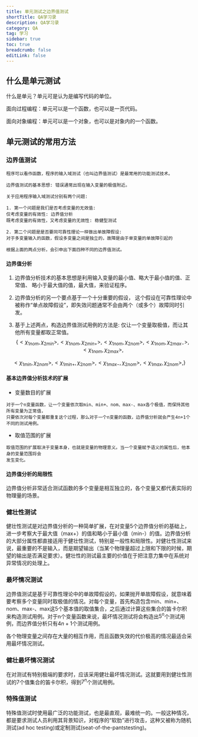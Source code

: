 ```yaml
---
title: 单元测试之边界值测试
shortTitle: QA学习录
description: QA学习录
category: QA
tag: 学习
sidebar: true
toc: true
breadcrumb: false
editLink: false
---
```


## 什么是单元测试

什么是单元？单元可是认为是编写代码的单位。

面向过程编程：单元可以是一个函数，也可以是一页代码。

面向对象编程：单元可以是一个对象，也可以是对象内的一个函数。

## 单元测试的常用方法

### 边界值测试

```
程序可以看作函数，程序的输入域测试（也叫边界值测试）是最常用的功能测试技术。

边界值测试的基本思想: 错误通常出现在输入变量的极值附近。

关于应用程序输入域测试分别有两个问题: 

1. 第一个问题是我们是否考虑变量的无效值:
仅考虑变量的有效性: 边界值分析
既考虑变量的有效性，又考虑变量的无效性: 稳健型测试

2. 第二个问题是是否要同可靠性理论一样做出单故障假设:
对于多变量输入的函数，假设多变量之间是独立的，故障是由于单变量的单故障引起的

根据上面的两点分析，会引申出下面四种不同的边界值测试。
```

#### 边界值分析

1. 边界值分析技术的基本思想是利用输入变量的最小值、略大于最小值的值、正常值、
   略小于最大值的值，最大值，来验证程序。

2. 边界值分析的另一个要点基于一个十分重要的假设，
   这个假设在可靠性理论中被称作“单点故障假设”，即失效问题通常不会由两个（或多个）故障同时引发。

3. 基于上述两点，构造边界值测试用例的方法是: 
   仅让一个变量取极值，而让其他所有变量都取正常值。
$$
\{ \lt \chi_{1nom}, \chi_{2min} \gt, \lt \chi_{1nom}, \chi_{2min+} \gt, \lt \chi_{1nom}, \chi_{2nom} \gt, \lt \chi_{1nom}, \chi_{2max-} \gt, \lt \chi_{1nom}, \chi_{2max} \gt, 
$$

$$
\lt \chi_{1min}, \chi_{2nom} \gt,\lt \chi_{1min+}, \chi_{2nom} \gt,\lt \chi_{1max-}, \chi_{2nom} \gt,\lt \chi_{1max}, \chi_{2nom} \gt, \}
$$


#### 基本边界值分析技术的扩展

- 变量数目的扩展
```
对于一个n变量函数，让一个变量依次取min、min+、nom、max-、max各个极值，而保持其他所有变量为正常值，
只要依次对每个变量都重复这个过程，那么对于一个n变量的函数，边界值分析就会产生4n+1个不同的测试用例。
```

- 取值范围的扩展
```
取值范围的扩展取决于变量本身，也就是变量的物理意义。当一个变量赋予语义的属性后，他本身的变量范围将会
发生变化。
```

#### 边界值分析的局限性

边界值分析非常适合测试函数的多个变量是相互独立的，各个变量又都代表实际的物理量的场景。

### 健壮性测试

健壮性测试是对边界值分析的一种简单扩展，在对变量5个边界值分析的基础上，进一步考察大于最大值（max+）的值和略小于最小值（min-）的值。边界值分析的大部分属性都直接适用于健壮性测试，特别是一般性和局限性。对健壮性测试来说，最重要的不是输入，而是期望输出（当某个物理量超过上限和下限的时候，期望的输出是否满足要求）。健壮性的测试最主要的价值在于把注意力集中在系统对异常情况的处理上。

### 最坏情况测试

边界值测试是基于可靠性理论中的单故障假设的，如果抛开单故障假设，就意味着要考察多个变量同时取极值的情况。对每个变量，首先构造包含min、min+、nom、max-、max这5个基本值的取值集合，之后通过计算这些集合的笛卡尔积来构造测试用例。对于n个变量函数来说，最坏情况测试将会构造出$5^n$个测试用例，而边界值分析只有$4n+1$个测试用例。

各个物理变量之间存在大量的相互作用，而且函数失效的代价极高的情况最适合采用最坏情况测试。

### 健壮最坏情况测试

在对测试有特别极端的要求时，应该采用健壮最坏情况测试。这就要用到健壮性测试的7个值集合的笛卡尔积，得到$7^n$个测试用例。

### 特殊值测试

特殊值测试时使用最广泛的功能测试，也是最直观，最难统一的。一般这种情况，都是要求测试人员利用其背景知识，对程序的“软肋”进行攻击，这种又被称为随机测试(ad hoc testing)或定制测试(seat-of-the-pantstesting)。
